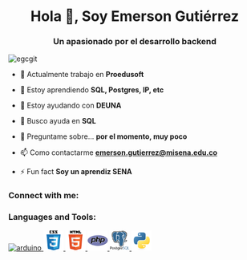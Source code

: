 <h1 align="center">Hola 👋, Soy Emerson Gutiérrez</h1>
<h3 align="center">Un apasionado por el desarrollo backend</h3>

<p align="left"> <img src="https://komarev.com/ghpvc/?username=egcgit&label=Profile%20views&color=0e75b6&style=flat" alt="egcgit" /> </p>

- 🔭 Actualmente trabajo en **Proedusoft**

- 🌱 Estoy aprendiendo **SQL, Postgres, IP, etc**

- 👯 Estoy ayudando con **DEUNA**

- 🤝 Busco ayuda en **SQL**

- 💬 Preguntame sobre... **por el momento, muy poco**

- 📫 Como contactarme **emerson.gutierrez@misena.edu.co**

- ⚡ Fun fact **Soy un aprendiz SENA**

<h3 align="left">Connect with me:</h3>
<p align="left">
</p>

<h3 align="left">Languages and Tools:</h3>
<p align="left"> <a href="https://www.arduino.cc/" target="_blank" rel="noreferrer"> <img src="https://cdn.worldvectorlogo.com/logos/arduino-1.svg" alt="arduino" width="40" height="40"/> </a> <a href="https://www.w3schools.com/css/" target="_blank" rel="noreferrer"> <img src="https://raw.githubusercontent.com/devicons/devicon/master/icons/css3/css3-original-wordmark.svg" alt="css3" width="40" height="40"/> </a> <a href="https://www.w3.org/html/" target="_blank" rel="noreferrer"> <img src="https://raw.githubusercontent.com/devicons/devicon/master/icons/html5/html5-original-wordmark.svg" alt="html5" width="40" height="40"/> </a> <a href="https://www.php.net" target="_blank" rel="noreferrer"> <img src="https://raw.githubusercontent.com/devicons/devicon/master/icons/php/php-original.svg" alt="php" width="40" height="40"/> </a> <a href="https://www.postgresql.org" target="_blank" rel="noreferrer"> <img src="https://raw.githubusercontent.com/devicons/devicon/master/icons/postgresql/postgresql-original-wordmark.svg" alt="postgresql" width="40" height="40"/> </a> <a href="https://www.python.org" target="_blank" rel="noreferrer"> <img src="https://raw.githubusercontent.com/devicons/devicon/master/icons/python/python-original.svg" alt="python" width="40" height="40"/> </a> </p>
